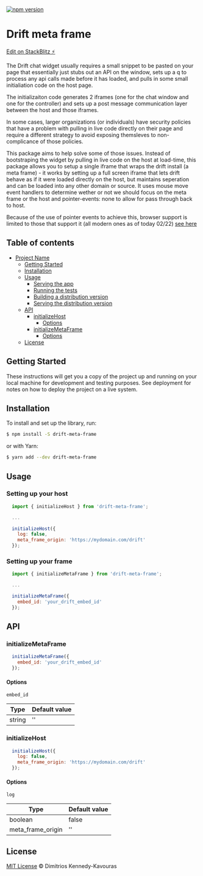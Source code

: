 [![npm version](https://badge.fury.io/js/@plugins.chat%2Fdrift-meta-frame.svg)](https://badge.fury.io/js/@plugins.chat%2Fdrift-meta-frame)
# Drift meta frame

[Edit on StackBlitz ⚡️](https://stackblitz.com/edit/webpack-webpack-js-org-5zteqj)

The Drift chat widget usually requires a small snippet to be pasted on your page that essentially just stubs out an API on the window, sets up a q to process any api calls made before it has loaded, and pulls in some small initialiation code on the host page.

The initializaiton code generates 2 iframes (one for the chat window and one for the controller) and sets up a post message communication layer between the host and those iframes.

In some cases, larger organizations (or individuals) have security policies that have a problem with pulling in live code directly on their page and require a different strategy to avoid exposing themsleves to non-complicance of those policies.

This package aims to help solve some of those issues. Instead of bootstraping the widget by pulling in live code on the host at load-time, this package allows you to setup a single iframe that wraps the drift install (a meta frame) - it works by setting up a full screen iframe that lets drift behave as if it were loaded directly on the host, but maintains seperation and can be loaded into any other domain or source. It uses mouse move event handlers to determine wether or not we should focus on the meta frame or the host and pointer-events: none to allow for pass through back to host.

Because of the use of pointer events to achieve this, browser support is limited to those that support it (all modern ones as of today 02/22) [see here](https://caniuse.com/pointer-events)

## Table of contents

- [Project Name](#project-name)
  - [Getting Started](#getting-started)
  - [Installation](#installation)
  - [Usage](#usage)
    - [Serving the app](#serving-the-app)
    - [Running the tests](#running-the-tests)
    - [Building a distribution version](#building-a-distribution-version)
    - [Serving the distribution version](#serving-the-distribution-version)
  - [API](#api)
    - [initializeHost](#initializeHost)
      - [Options](#options)
    - [initializeMetaFrame](#initializeMetaFrame)
      - [Options](#options)
  - [License](#license)

## Getting Started

These instructions will get you a copy of the project up and running on your local machine for development and testing purposes. See deployment for notes on how to deploy the project on a live system.

## Installation

To install and set up the library, run:

```sh
$ npm install -S drift-meta-frame
```

or with Yarn:

```sh
$ yarn add --dev drift-meta-frame
```

## Usage

### Setting up your host

```js
  import { initializeHost } from 'drift-meta-frame';

  ...

  initializeHost({
    log: false,
    meta_frame_origin: 'https://mydomain.com/drift'
  });
```

### Setting up your frame

```js
  import { initializeMetaFrame } from 'drift-meta-frame';

  ...

  initializeMetaFrame({
    embed_id: 'your_drift_embed_id'
  });
```

## API

### initializeMetaFrame

```js
  initializeMetaFrame({
    embed_id: 'your_drift_embed_id'
  });
```

#### Options

`embed_id`

| Type   | Default value |
| ------ | ------------- |
| string | ''            |

### initializeHost

```js
  initializeHost({
    log: false,
    meta_frame_origin: 'https://mydomain.com/drift'
  });
```

#### Options

`log`

| Type              | Default value |
| ----------------- | ------------- |
| boolean           | false         |
| meta_frame_origin | ''            |

## License

[MIT License](LICENSE.md) © Dimitrios Kennedy-Kavouras
